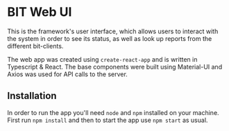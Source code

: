 # BIT Web UI

This is the framework's user interface, which allows users to interact with the system in order to see its status, as well as look up reports from the different bit-clients.

The web app was created using `create-react-app` and is written in Typescript & React.
The base components were built using Material-UI and Axios was used for API calls to the server.

## Installation
In order to run the app you'll need `node` and `npm` installed on your machine.
First run `npm install` and then to start the app use `npm start` as usual.